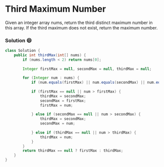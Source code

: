 # Third Maximum Number
Given an integer array nums, return the third distinct maximum number in this array. If the third maximum does not exist, return the maximum number.

### Solution :smile:
```java
class Solution {
    public int thirdMax(int[] nums) {
        if (nums.length < 2) return nums[0];
        
        Integer firstMax = null, secondMax = null, thirdMax = null;
        
        for (Integer num : nums) {
            if (num.equals(firstMax) || num.equals(secondMax) || num.equals(thirdMax)) continue;
            
            if (firstMax == null || num > firstMax) {
                thirdMax = secondMax;
                secondMax = firstMax;
                firstMax = num;
                
            } else if (secondMax == null || num > secondMax) {
                thirdMax = secondMax;
                secondMax = num;
                
            } else if (thirdMax == null || num > thirdMax) {
                thirdMax = num;
            }
        }
        return thirdMax == null ? firstMax : thirdMax;
    }
}
```
